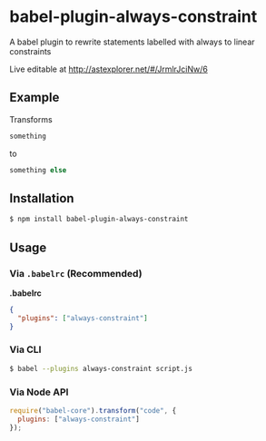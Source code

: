 # babel-plugin-always-constraint
A babel plugin to rewrite statements labelled with always to linear constraints

Live editable at http://astexplorer.net/#/JrmlrJciNw/6

## Example

Transforms
```js
something
```

to
```js
something else
```

## Installation

```sh
$ npm install babel-plugin-always-constraint
```

## Usage

### Via `.babelrc` (Recommended)

**.babelrc**

```json
{
  "plugins": ["always-constraint"]
}
```

### Via CLI

```sh
$ babel --plugins always-constraint script.js
```

### Via Node API

```javascript
require("babel-core").transform("code", {
  plugins: ["always-constraint"]
});
```
